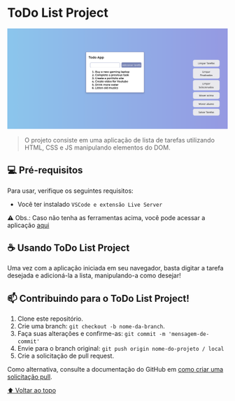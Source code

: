 # ToDo List Project

<img src="todo-list-project.png" alt="exemplo imagem">

> O projeto consiste em uma aplicação de lista de tarefas utilizando HTML, CSS e JS manipulando elementos do DOM.

## 💻 Pré-requisitos

Para usar, verifique os seguintes requisitos:

- Você ter instalado `VSCode e extensão Live Server`

⚠️ Obs.: Caso não tenha as ferramentas acima, você pode acessar a aplicação <a href="https://todo-list-project-beta.vercel.app/" >aqui</a>

## ☕ Usando ToDo List Project

Uma vez com a aplicação iniciada em seu navegador, basta digitar a tarefa desejada e adicioná-la a lista, manipulando-a como desejar!

## 📫 Contribuindo para o ToDo List Project!

1. Clone este repositório.
2. Crie uma branch: `git checkout -b nome-da-branch`.
3. Faça suas alterações e confirme-as: `git commit -m 'mensagem-de-commit'`
4. Envie para o branch original: `git push origin nome-do-projeto / local`
5. Crie a solicitação de pull request.

Como alternativa, consulte a documentação do GitHub em [como criar uma solicitação pull](https://help.github.com/en/github/collaborating-with-issues-and-pull-requests/creating-a-pull-request).

[⬆ Voltar ao topo](#todo-list-project)<br>
